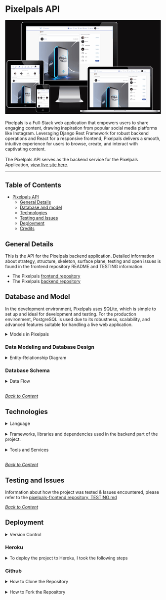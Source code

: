 # Pixelpals API
![amiresponsive](documentation/readme-image/PixelGif.gif)
<br>
<br>
Pixelpals is a Full-Stack web application that empowers users to share engaging content, drawing inspiration from popular social media platforms like Instagram. Leveraging Django Rest Framework for robust backend operations and React for a responsive frontend, Pixelpals delivers a smooth, intuitive experience for users to browse, create, and interact with captivating content.
<br>
<br>
The Pixelpals API serves as the backend service for the Pixelpals Application, [view live site here](https://pixelpals-pp5-ee2d5ecf265c.herokuapp.com/).

<hr>

## Table of Contents
- [Pixelpals API](#pixelpals-api)
  - [General Details](#general-details)
  - [Database and model](#database-and-model)
  - [Technologies](#technologies)
  - [Testing and Issues](#testing-and-issues)
  - [Deployment](#deployment)
  - [Credits](#Credits)

## General Details

This is the API for the Pixelpals backend application. Detailed information about strategy, structure, skeleton, surface plane, testing and open issues is found in the frontend repository README and TESTING information.

- The Pixelpals [frontend repository](https://github.com/Enzolita/pixelpals-pp5)
- The Pixelpals [backend repository](https://pixelpals-backend-49bb71efec81.herokuapp.com/)                                    

## Database and Model

In the development environment, Pixelpals uses SQLite, which is simple to set up and ideal for development and testing. For the production environment, PostgreSQL is used due to its robustness, scalability, and advanced features suitable for handling a live web application.

<details>
<summary>Models in Pixelpals</summary>
<br>

### Report model
- **Fields**: Manages user feedback and queries. 
- **Functionality**: Stores user queries, complaints, or suggestions. 
- **Impact**: Provides a direct channel for user feedback, helping to improve the platform based on user input and enhancing user satisfaction.
- **Example**: A user facing an issue with their account can easily send a message to the support team using the report form, ensuring their query is logged and addressed promptly.

### Comment Model
- **Fields**: `id`, `owner`, `post_`, `content`, `created_at`, `updated_at`
- **Functionality**: Stores comments made by users on posts.
- **Impact**: Facilitates engagement and community interaction by allowing users to comment on each other's posts.
- **Example**: Users comment on a friend's post to share their thoughts and reactions, fostering discussions.

### Post Model
- **Fields**: `id`, `owner`, `title`, `content`, `created_at`, `updated_at`
- **Functionality**: Stores posts created by users.
- **Impact**: Central to the content-sharing functionality, allowing users to create and share posts with their followers.
- **Example**: A user creates a new post with a photo from their new PC setup.

### Profile Model
- **Fields**: `id`, `owner`, `name`, `content`, `image`, `created_at`, `updated_at`
- **Functionality**: Stores user profile information.
- **Impact**: Enhances user profiles by allowing customization, making the platform more personalized and engaging.
- **Example**: A user uploads a profile picture and writes a short bio to let other users know more about them.

### Follower Model
- **Fields**: `id`, `owner`, `followed`, `created_at`, `updated_at`
- **Functionality**: Stores follower relationships between users.
- **Impact**: Enables users to follow each other, creating a personalized feed based on followed users' posts.
- **Example**: User A follows User B to see User B's posts in their feed, fostering engagement and community building.

### Like Model
- **Fields**: `id`, `owner`, `post`, `created_at`, `updated_at`
- **Functionality**: Stores likes on posts by users.
- **Impact**: Provides a way for users to express appreciation for content, increasing user interaction and engagement.
- **Example**: A user likes a friend's post, which may also increase the visibility of popular content through likes.

### User Model (from django.contrib.auth.models)
- **Fields**: `id`, `username`, `email`, `password`, `created_at`, `updated_at`
- **Functionality**: Manages user authentication and basic information.
- **Impact**: Provides essential authentication functionality, ensuring users can securely log in and access their accounts.
- **Example**: Users can register, log in, and have their authentication details securely stored.
</details>

### Data Modeling and Database Design

<details>
<summary>Entity-Relationship Diagram</summary>
<br>

The Entity-Relationship Diagram (ERD) provides a visual representation of the database's structure. It helps in planning and illustrating the SQL tables and the relationships between them. The ERD is an essential part of the database design that shows the entities, their attributes, and the types of relationships among the entities.

![erd](/documentation/readme-image/erd.webp)

**Relationships**


1. User
  - One-to-One: User.id → Profile.owner
  - One-to-Many: User.id → Post.owner
  - One-to-Many: User.id → Comment.owner
  - Many-to-Many (through Follower): User.id → Follower.owner
  - Many-to-Many (through Follower): User.id → Follower.followed
  - Many-to-Many (through Like): User.id → Like.owner
  - One-to-Many: User.id → Contact.owner
  - One-to-Many: User.id → Block.owner
  - One-to-Many: User.id → Block.target

2. Profile
  - One-to-One: Profile.owner → User.id

3. Post
  - Many-to-One: Post.owner → User.id
  - One-to-Many: Post.id → Comment.post
  - Many-to-Many (through Like): Post.id → Like.post
  - Many-to-Many: Post.id → Hashtag.post
  - Many-to-One: Post.category → Category.id

4. Comment
  - Many-to-One: Comment.owner → User.id
  - Many-to-One: Comment.post → Post.id

5. Like
  - Many-to-One: Like.owner → User.id
  - Many-to-One: Like.post → Post.id

6. Follower
  - Many-to-One: Follower.owner → User.id
  - Many-to-One: Follower.followed → User.id

8. Report
  - Many-to-One: Report.owner → User.id

</details>

### Database Schema

<details>

<summary>Data Flow</summary>
<br>

To follow best practice, a flowchart was created for the app's logic, and mapped out before coding began using a free version of Draw.io. Please note, that the flowchart provided is designed to offer a simplified visual overview of the application's core workflow. While it captures the essential operations and user interactions, some implementation details and error-handling mechanisms are abstracted for clarity. The actual application logic may involve additional steps and checks not depicted in the flowchart.

![Data Flow](/documentation/readme-image/flowchart.webp)

</details>
<br>

*<span style="color: blue;">[Back to Content](#table-of-contents)</span>*

## Technologies

<details>
<summary>Language</summary>
<br>

- [Python](https://www.python.org/) serves as the back-end programming language.

</details>
<br>

<details>
<summary>Frameworks, libraries and dependencies used in the backend part of the project.</summary>
<br>

- [asgiref==3.8.1](https://pypi.org/project/asgiref/) ASGI is a standard for Python asynchronous web apps and servers to communicate with each other, and positioned as an asynchronous successor to WSGI.
- [cloudinary==1.41.0](https://pypi.org/project/cloudinary/) allows you to quickly and easily integrate your application with Cloudinary.
- [dj-database-url==0.5.0](https://pypi.org/project/dj-database-url/0.5.0/) This simple Django utility allows you to utilize the 12factor inspired DATABASE_URL environment variable to configure your Django application.
- [dj-rest-auth==2.1.9](https://dj-rest-auth.readthedocs.io/en/2.1.9/) a set of REST API endpoints to handle User Registration and Authentication tasks.
- [Django==4.2](https://docs.djangoproject.com/en/4.2/) Django is a high-level Python web framework that encourages rapid development and clean, pragmatic design.
- [django-allauth==0.50.0](https://docs.allauth.org/en/latest/) Integrated set of Django applications addressing authentication, registration, account management as well as 3rd party (social) account authentication.
- [django-cloudinary-storage==0.3.0](https://pypi.org/project/django-cloudinary-storage/0.3.0/) Django Cloudinary Storage is a Django package that facilitates integration with Cloudinary by implementing Django Storage API.
- [django-cors-headers==4.4.0](https://pypi.org/project/django-cors-headers/) is a Django application for handling the server headers required for Cross-Origin Resource Sharing (CORS).
- [django-filter==2.4.3](https://pypi.org/project/django-filter/2.4.0/) django-filter is a reusable Django application for allowing users to filter querysets dynamically.
- [djangorestframework==3.15.2](https://pypi.org/project/djangorestframework/) is a powerful and flexible toolkit for building Web APIs.
- [djangorestframework-simplejwt==5.3.1](https://pypi.org/project/djangorestframework-simplejwt/) A minimal JSON Web Token authentication plugin for Django REST Framework.
- [gunicorn==23.0.0](https://pypi.org/project/gunicorn/) is a Python WSGI HTTP Server for UNIX.
- [oauthlib==3.2.2](https://pypi.org/project/oauthlib/3.2.2/) is a generic, spec-compliant, thorough implementation of the OAuth request-signing logic.
- [Pillow==10.4.0](https://pypi.org/project/pillow/10.4.0/) The Python Imaging Library enhances your Python interpreter with extensive file format support, efficient data representation, and powerful image processing capabilities.
- [psycopg2==2.9.9](https://pypi.org/project/psycopg2/) PostgreSQL database adapter for the Python programming language. The stand-alone binary package was chosen due to the normal psycopg2 throwing errors.
- [PyJWT==2.9.0](https://pypi.org/project/PyJWT/2.9.0/) JSON Web Token implementation in Python.
- [python3-openid==3.2.0](https://pypi.org/project/python3-openid/) OpenID support for modern servers and consumers.
- [pytz==2024.2](https://pypi.org/project/pytz/2024.2/) allows accurate and cross platform timezone calculations.
- [requests-oauthlib==2.0.0](https://pypi.org/project/requests-oauthlib/2.0.0/) provides first-class OAuth library support for Requests.
- [setuptools==68.0.0](https://pypi.org/project/setuptools/68.0.0/) is a Python library that helps developers package and distribute Python projects. It provides tools to package Python code so it can be easily installed and used by others, either by sharing the package on the Python Package Index (PyPI) or installing it locally.
- [sqlparse==0.5.1](https://pypi.org/project/sqlparse/0.5.1/) sqlparse is a non-validating SQL parser for Python. It provides support for parsing, splitting and formatting SQL statements.
</details>
<br>

<details>
<summary>Tools and Services</summary>
<br>

- [Code Institute Python Linter](https://pep8ci.herokuapp.com/) a tool to check Python code against some of the style conventions in PEP8.
- [Code Institute Template](https://github.com/Code-Institute-Org/ci-full-template) provided me with a familiar base from which to build my project.
- [Diffchecker](https://www.diffchecker.com/text-compare/) is used to check code snippets.
- [Draw.io](https://www.drawio.com/) is useful for planning the application's architecture and flowcharts, especially helpful in the design phase to visualize the application flow.
- [Git](https://git-scm.com/) is used for version control.
- [Gitpod](https://gitpod.io/) streamlines your development process by providing a pre-configured, cloud-based development environment that's instantly ready for coding.
- [Github](https://github.com/) is essential for version control, allowing you to track changes, collaborate with others (if applicable), and secure online code storage.
- [Google Dev Tools](https://developers.google.com/web/tools) is used during testing, debugging and styling.
- [Heroku](https://www.heroku.com/) is a platform for deploying and hosting web applications.
- [Lucidchart](https://www.lucidchart.com/) is used for ERD (entity relationship diagram)
- [PEP8](https://peps.python.org/pep-0008/) a style guide for Python code.
- [PostgreSQL](https://dbs.ci-dbs.net/) provided by the Code Institute, is employed as the database system for its robustness and compatibility with Django.

</details>
<br>

*<span style="color: blue;">[Back to Content](#table-of-contents)</span>*

## Testing and Issues

Information about how the project was tested & Issues encountered, please refer to the [pixelpals-frontend repository, TESTING.md](https://github.com/Enzolita/pixelpals-pp5/blob/main/TESTING.md)

*<span style="color: blue;">[Back to Content](#table-of-contents)</span>*

## Deployment

<details>
<summary>Version Control</summary>
<br>
The site was created using the Gitpod editor and pushed to github to the remote repository ‘pixelpals-frontend’.
The following git commands were used throughout development to push code to the remote repo:

- `git add <file>` - This command was used to add the file(s) to the staging area before they are committed.
- `git commit -m “commit message”` - This command was used to commit changes to the local repository queue ready for the final step.
- `git push` - This command was used to push all committed code to the remote repository on github.
</details>

### Heroku

 <details>
 <summary>To deploy the project to Heroku, I took the following steps</summary>
 <br>

Create a new workspace in your preferred IDE, in our case it was [Gitpod](https://www.gitpod.io/docs/introduction/getting-started), and set up the new drf-api project. Use [Django REST framwork](https://www.django-rest-framework.org/) guide. 

**Project Settings**

- Include https://<your_app_name>.herokuapp.com in the ALLOWED_HOSTS and CSRF_TRUSTED_ORIGINS lists inside the settings.py file.
- Make sure that the environment variables (DATABASE_URL, SECRET_KEY, and CLOUDINARY_URL) are correctly set to os.environ.get("<variable_name>")
- If making changes to static files or apps, make sure to run collectstatic or migrate as needed.
- Commit and push to the repository.

**Requirements**

- Create a plain file called Procfile without any file suffix, at the root level of the project.
  - Add to the Procfile and save.
    - `release: python manage.py makemigrations && python manage.py migrate`
    - `web: gunicorn drf_api.wsgi`
- In your IDE terminal, type pip3 freeze local > requirements.txt to create the requirements.
- (Optional) Create a runtime.txt and type python-3.11.9 (or whichever version you use)
- Commit and push these files to the project repository.

 **Deployment to Heroku**

- In your heroku account, select New and then Create New App.
- Give it a unique name related to your project, choose the correct region for where you are located.
- Create app
- Goto 'Settings' tab and the Config Vars. For Heroku to be able to process and render the project, you must define some environment variables:
  - Add DATABASE_URL variable and assign it a link to your database
  - Add SECRET_KEY variable and assign it a secret key of your choice
  - Add CLOUDINARY_URL variable and assign it a link to your Cloudinary
  - Add ALLOWED_HOST variable and assign it the url of the deployed heroku link
  - Add CLIENT_ORIGIN variable and assign it the url of your deployed frontend app
  - Add CLIENT_ORIGIN_DEV variable and assign it the url of your local development client

- Continue to the 'Deploy' tab. 
  - Select GitHub as the 'deployment method'.
  - Confirm connection to git hub by searching for the correct repository and then connecting to it.
  - To manually deploy project click 'Deploy Branch'. 
      - Don't forget to ensure Debug is false for final deployment
  - Once built a message will appear saying: Your app was successfully deployed. 
  - Click the view button to view the deployed page making a note of it's url.
</details>

### Github

<details>
<summary>How to Clone the Repository</summary>
<br>

Cloning a GitHub repository creates a local copy on your machine, allowing you to sync between the two locations. Here are the steps:
<br>

- Log in (or sign up) to GitHub.
- Navigate to the GitHub Repository you want to clone to use locally.
- Click on the code button
- Select whether you would like to clone with HTTPS, SSH or GitHub CLI and copy repository link to the clipboard.
- Open the terminal in your code editor of choice (git must be installed for the nextcoming steps)
- Change the current working directory to the location you want to use for the cloned directory.
- Type 'git clone' into the terminal and then paste the link you copied previously. Press enter.
- If you are working in VSCode, create a virtual environment with command: `python3 -m venv .venv` 
- Agree to select as workspace folder. 
- Move to the virtual environment with command: `source .venv/bin/activate`
- Import all dependencies with command: `pip3 install -r requirements.txt`
- Create an 'env.py' file in the main directory.
- Enter key data, such as: SECRET_KEY, CLIENT_ORIGIN_DEV, CLOUDINARY_URL, DATABASE_URL and ['DEV'] = '1'
- Check that both the virtual environment and env.py are named in the .gitignore file.
- Check it's all working by running the server, use command: `python3 manage.py runserver`
 </details>
<br>

<details>
<summary>How to Fork the Repository</summary>
<br>

Most commonly, forks are used to either propose changes to someone else's project or to use someone else's project as a starting point for your own idea. In order to protect the main branch while you work on something new, essential when working as part of a team or when you want to experiment with a new feature, you will need to fork a branch.
<br>

- Log in (or sign up) to Github.
- Go to the selected repository.
- Click the Fork button in the top right corner and select create a fork.
- One can change the name of the fork and add description
- Choose to copy only the main branch or all branches to the new fork.
- Click Create a Fork. A repository should appear in your GitHub
</details>
